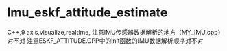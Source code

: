 # Imu_eskf_attitude_estimate
C++,9 axis,visualize,realtime,
注意IMU传感器数据解析的地方（MY_IMU.cpp）对不对
注意ESKF_ATTITUDE.CPP中的init函数的IMU数据解析顺序对不对

